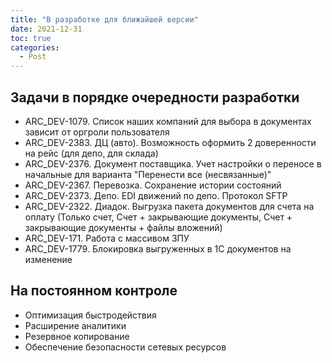 ```yaml
---
title: "В разработке для ближайшей версии"
date: 2021-12-31
toc: true
categories:
  - Post  
---
```

## Задачи в порядке очередности разработки
-   ARC_DEV-1079. Список наших компаний для выбора в документах зависит от оргроли пользователя
-   ARC_DEV-2383. ДЦ (авто). Возможность оформить 2 доверенности на рейс (для депо, для склада)
-   ARC_DEV-2376. Документ поставщика. Учет настройки о переносе в начальные для варианта "Перенести все (несвязанные)"
-   ARC_DEV-2367. Перевозка. Сохранение истории состояний
-   ARC_DEV-2373. Депо. EDI движений по депо. Протокол SFTP
-   ARC_DEV-2322. Диадок. Выгрузка пакета документов для счета на оплату (Только счет, Счет + закрывающие документы, Счет + закрывающие документы + файлы вложений)
-   ARC_DEV-171. Работа с массивом ЗПУ
-   ARC_DEV-1779. Блокировка выгруженных в 1С документов на изменение

## На постоянном контроле
-   Оптимизация быстродействия
-   Расширение аналитики
-   Резервное копирование
-   Обеспечение безопасности сетевых ресурсов
